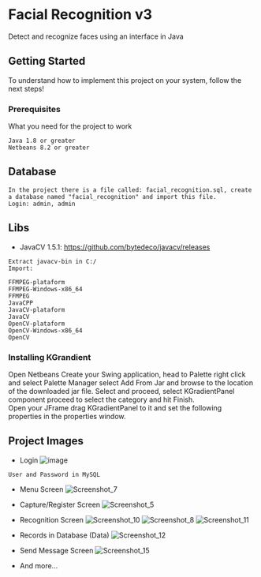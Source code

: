 # Facial Recognition v3

Detect and recognize faces using an interface in Java


## Getting Started

To understand how to implement this project on your system, follow the next steps!

### Prerequisites

What you need for the project to work

```
Java 1.8 or greater
Netbeans 8.2 or greater
```

## Database

```
In the project there is a file called: facial_recognition.sql, create a database named "facial_recognition" and import this file.
Login: admin, admin
```

## Libs

* JavaCV 1.5.1: https://github.com/bytedeco/javacv/releases
```
Extract javacv-bin in C:/
Import:

FFMPEG-plataform
FFMPEG-Windows-x86_64
FFMPEG
JavaCPP
JavaCV-plataform
JavaCV
OpenCV-plataform
OpenCV-Windows-x86_64
OpenCV
```
### Installing KGrandient


Open Netbeans Create your Swing application, head to Palette right click and select Palette Manager select Add From Jar and browse to the location of the downloaded jar file. Select and proceed, select KGradientPanel component proceed to select the category and hit Finish. <br/>
Open your JFrame drag KGradientPanel to it and set the following properties in the properties window.

## Project Images

* Login
![image](https://user-images.githubusercontent.com/40338524/58438048-30e74c00-80a3-11e9-96e2-888a83464d9c.png)

 ```
 User and Password in MySQL
 ```

* Menu Screen
![Screenshot_7](https://user-images.githubusercontent.com/40338524/63235336-5b165900-c20f-11e9-96b1-98ed33a25f85.png)

* Capture/Register Screen
![Screenshot_5](https://user-images.githubusercontent.com/40338524/63235298-3c17c700-c20f-11e9-94fd-183673cab4d7.png)

* Recognition Screen
![Screenshot_10](https://user-images.githubusercontent.com/40338524/63235390-8c8f2480-c20f-11e9-9363-c1a3850b6fbe.png)
![Screenshot_8](https://user-images.githubusercontent.com/40338524/63235394-91ec6f00-c20f-11e9-843e-e02d1755244d.png)
![Screenshot_11](https://user-images.githubusercontent.com/40338524/63235409-a0d32180-c20f-11e9-9d1c-56f7e53f69f6.png)

* Records in Database (Data)
![Screenshot_12](https://user-images.githubusercontent.com/40338524/63235361-741f0a00-c20f-11e9-84d1-ce5d2b5e1afb.png)

* Send Message Screen
![Screenshot_15](https://user-images.githubusercontent.com/40338524/58438275-6d677780-80a4-11e9-8279-ce21e6e54ced.png)

* And more...

